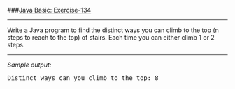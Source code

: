 ###[Java Basic: Exercise-134](https://www.w3resource.com/java-exercises/basic/java-basic-exercise-134.php)
***
<p>Write a Java program to find the distinct ways you can climb to the top (n steps to reach to the top) of stairs. Each time you can either climb 1 or 2 steps. </p>

***
_Sample output:_
<pre class="output">Distinct ways can you climb to the top: 8
</pre>